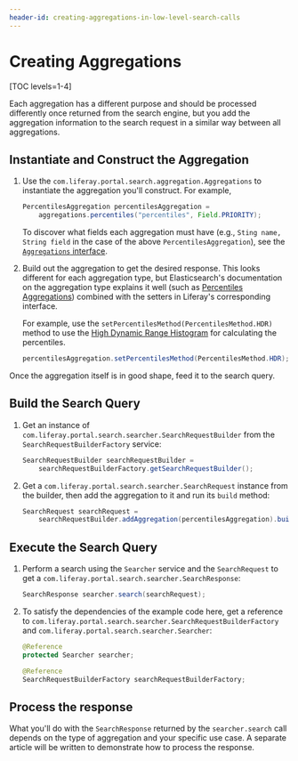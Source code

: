 ```yaml
---
header-id: creating-aggregations-in-low-level-search-calls
---
```


# Creating Aggregations

[TOC levels=1-4]

Each aggregation has a different purpose and should be processed differently
once returned from the search engine, but you add the aggregation
information to the search request in a similar way between all aggregations.

## Instantiate and Construct the Aggregation

1.  Use the `com.liferay.portal.search.aggregation.Aggregations` to instantiate
    the aggregation you'll construct. For example,

    ```java
    PercentilesAggregation percentilesAggregation =
        aggregations.percentiles("percentiles", Field.PRIORITY);
    ```

    To discover what fields each aggregation must have (e.g., `Sting name,
    String field` in the case of the above `PercentilesAggregation`), see the
    [`Aggregations` interface](https://github.com/liferay/liferay-portal/blob/7.2.0-ga1/modules/apps/portal-search/portal-search-api/src/main/java/com/liferay/portal/search/aggregation/Aggregations.java).

2.  Build out the aggregation to get the desired response. This looks
    different for each aggregation type, but Elasticsearch's documentation on the aggregation
    type explains it well (such as 
    [Percentiles Aggregations](https://www.elastic.co/guide/en/elasticsearch/reference/6.5/search-aggregations-metrics-percentile-aggregation.html))
    combined with the setters in Liferay's corresponding interface.

    For example, use the `setPercentilesMethod(PercentilesMethod.HDR)` method to
    use the 
    [High Dynamic Range Histogram](https://www.elastic.co/guide/en/elasticsearch/reference/6.5/search-aggregations-metrics-percentile-aggregation.html#_hdr_histogram)
    for calculating the percentiles.

    ```java
    percentilesAggregation.setPercentilesMethod(PercentilesMethod.HDR);
    ```

Once the aggregation itself is in good shape, feed it to the search query.

## Build the Search Query

1.  Get an instance of `com.liferay.portal.search.searcher.SearchRequestBuilder`
    from the `SearchRequestBuilderFactory` service:

    ```java
    SearchRequestBuilder searchRequestBuilder = 
        searchRequestBuilderFactory.getSearchRequestBuilder();
    ```

2.  Get a `com.liferay.portal.search.searcher.SearchRequest` instance from the
    builder, then add the aggregation to it and run its `build` method:

    ```java
    SearchRequest searchRequest =
        searchRequestBuilder.addAggregation(percentilesAggregation).build();
    ```

## Execute the Search Query

1.  Perform a search using the `Searcher` service and the `SearchRequest` to get
    a `com.liferay.portal.search.searcher.SearchResponse`:

    ```java
    SearchResponse searcher.search(searchRequest);
    ```

2.  To satisfy the dependencies of the example code here, get a reference to
    `com.liferay.portal.search.searcher.SearchRequestBuilderFactory` and
    `com.liferay.portal.search.searcher.Searcher`:

    ```java
    @Reference
    protected Searcher searcher;

    @Reference
    SearchRequestBuilderFactory searchRequestBuilderFactory;
    ```

## Process the response

What you'll do with the `SearchResponse` returned by the `searcher.search` call
depends on the type of aggregation and your specific use case. A separate
article will be written to demonstrate how to process the response.
